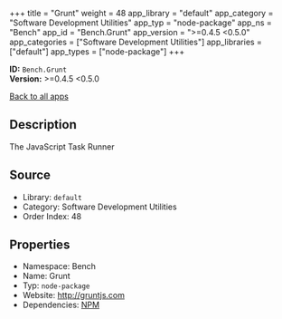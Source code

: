 ﻿+++
title = "Grunt"
weight = 48
app_library = "default"
app_category = "Software Development Utilities"
app_typ = "node-package"
app_ns = "Bench"
app_id = "Bench.Grunt"
app_version = ">=0.4.5 <0.5.0"
app_categories = ["Software Development Utilities"]
app_libraries = ["default"]
app_types = ["node-package"]
+++

**ID:** `Bench.Grunt`  
**Version:** >=0.4.5 <0.5.0  
<!--more-->

[Back to all apps](/apps/)

## Description
The JavaScript Task Runner

## Source

* Library: `default`
* Category: Software Development Utilities
* Order Index: 48

## Properties

* Namespace: Bench
* Name: Grunt
* Typ: `node-package`
* Website: <http://gruntjs.com>
* Dependencies: [NPM](/app/Bench.Npm)

